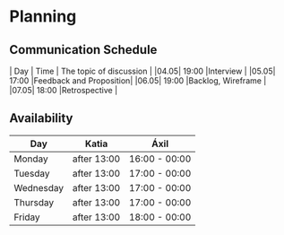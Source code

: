 # Planning

## Communication Schedule

| Day | Time | The topic of discussion |
|04.05| 19:00 |Interview               |
|05.05| 17:00 |Feedback and Proposition|
|06.05| 19:00 |Backlog, Wireframe      |
|07.05| 18:00 |Retrospective           |

## Availability


| Day       |    Katia    |    Áxil      |
| --------- | :---------: |  :---------: |
| Monday    | after 13:00 | 16:00 - 00:00|
| Tuesday   | after 13:00 | 17:00 - 00:00|
| Wednesday | after 13:00 | 17:00 - 00:00|
| Thursday  | after 13:00 | 17:00 - 00:00|
| Friday    | after 13:00 | 18:00 - 00:00|
